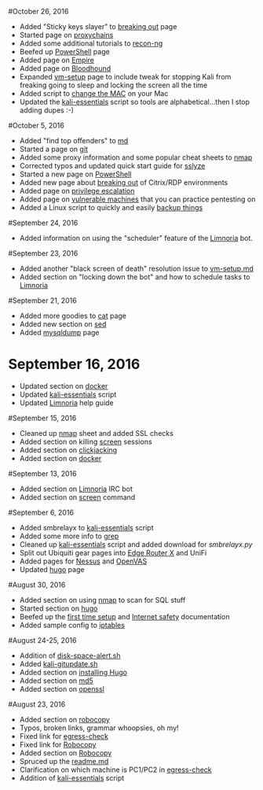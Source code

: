 #October 26, 2016
* Added "Sticky keys slayer" to [breaking out](pentesting/netpen/breakout.md) page
* Started page on [proxychains](cmdline/linux/proxychains.md)
* Added some additional tutorials to [recon-ng](cmdline/linux/recon-ng.md)
* Beefed up [PowerShell](cmdline/windows/powershell.md) page
* Added page on [Empire](pentesting/netpen/empire.md)
* Added page on [Bloodhound](pentesting/netpen/bloodhound.md)
* Expanded [vm-setup](pentesting/vm-setup/vm-setup.md) page to include tweak for stopping Kali from freaking going to sleep and locking the screen all the time
* Added script to [change the MAC](scripts/mac/changemac.md) on your Mac
* Updated the [kali-essentials](scripts/linux/kali-essentials.sh) script so tools are alphabetical...then I stop adding dupes :-)

#October 5, 2016
* Added "find top offenders" to [md](cmdline/linux/du.md)
* Started a page on [git](cmdline/linux/git.md)
* Added some proxy information and some popular cheat sheets to [nmap](cmdline/linux/nmap.md)
* Corrected typos and updated quick start guide for [sslyze](cmdline/linux/sslyze.md)
* Started a new page on [PowerShell](cmdline/windows/powershell.md)
* Added new page about [breaking out](pentesting/netpen/breakout.md) of Citrix/RDP environments
* Added page on [privilege escalation](pentesting/netpen/privesc.md)
* Added page on [vulnerable machines](pentesting/training/vulnerablemachines.md) that you can practice pentesting on
* Added a Linux script to quickly and easily [backup things](scripts/linux/backup-stuff.sh)

#September 24, 2016
* Added information on using the "scheduler" feature of the [Limnoria](web/limnoria.md) bot.

#September 23, 2016
* Added another "black screen of death" resolution issue to [vm-setup.md](pentesting/vm-setup/vm-setup.md)
* Added section on "locking down the bot" and how to schedule tasks to [Limnoria](web/limnoria.md)

#September 21, 2016
* Added more goodies to [cat](cmdline/linux/cat.md) page
* Added new section on [sed](cmdline/linux/sed.md)
* Added [mysqldump](cmdline/linux/mysqldump.md) page

# September 16, 2016
* Updated section on [docker](web/docker.md)
* Updated [kali-essentials](scripts/linux/kali-essentials.sh) script
* Updated [Limnoria](web/limnoria.md) help guide

#September 15, 2016
* Cleaned up [nmap](cmdline/linux/nmap.md) sheet and added SSL checks
* Added section on killing [screen](cmdline/linux/screen.md) sessions
* Added section on [clickjacking](pentesting/webapp/clickjacking.md)
* Added section on [docker](web/docker.md)

#September 13, 2016
* Added section on [Limnoria](web/limnoria.md) IRC bot
* Added section on [screen](cmdline/linux/screen.md) command

#September 6, 2016
* Added smbrelayx to [kali-essentials](scripts/kali-essentials.sh) script 
* Added some more info to [grep](cmdline/linux/grep.md)
* Cleaned up [kali-essentials](scripts/linux/kali-essentials.sh) script and added download for *smbrelayx.py*
* Split out Ubiquiti gear pages into [Edge Router X](hardware/ubiquiti/edgerouterx/erx.md) and UniFi
* Added pages for [Nessus](pentesting/vulnerability-scanners/nessus.md) and [OpenVAS](pentesting/vulnerability-scanners/openvas.md) 
* Updated [hugo](web/hugo.md) page

#August 30, 2016
* Added section on using [nmap](cmdline/linux/nmap.md) to scan for SQL stuff
* Started section on [hugo](web/hugo.md)
* Beefed up the [first time setup](best-practices/1sttimesetup.md) and [Internet safety](best-practices/internetsafety.md) documentation
* Added sample config to [iptables](cmdline/linux/iptables.md)

#August 24-25, 2016
* Addition of [disk-space-alert.sh](scripts/linux/disk-space-alert.sh)
* Added [kali-gitupdate.sh](scripts/linux/kali-gitupdate.sh)
* Added section on [installing Hugo](web/hugo.md)
* Added section on [md5](cmdline/mac/md5.md)
* Added section on [openssl](cmdline/mac/openssl.md)

#August 23, 2016
* Added section on [robocopy](cmdline/windows/robocopy.md)
* Typos, broken links, grammar whoopsies, oh my!
* Fixed link for [egress-check](cmdline/linux/egress-check.md)
* Fixed link for [Robocopy](cmdline/windows/robocopy.md)
* Added section on [Robocopy](cmdline/windows/robocopy.md)
* Spruced up the [readme.md](README.md)
* Clarification on which machine is PC1/PC2 in [egress-check](cmdline/linux/egress-check.md)
* Addition of [kali-essentials](scripts/kali-essentials.sh) script
